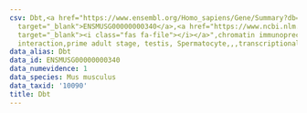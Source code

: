 ```yaml
---
csv: Dbt,<a href="https://www.ensembl.org/Homo_sapiens/Gene/Summary?db=core;g=ENSMUSG00000000340"
  target="_blank">ENSMUSG00000000340</a>,<a href="https://www.ncbi.nlm.nih.gov/pubmed/25450459"
  target="_blank"><i class="fas fa-file"></i></a>",chromatin immunoprecipitation assay,direct
  interaction,prime adult stage, testis, Spermatocyte,,,transcriptional regulation,
data_alias: Dbt
data_id: ENSMUSG00000000340
data_numevidence: 1
data_species: Mus musculus
data_taxid: '10090'
title: Dbt
---
```

